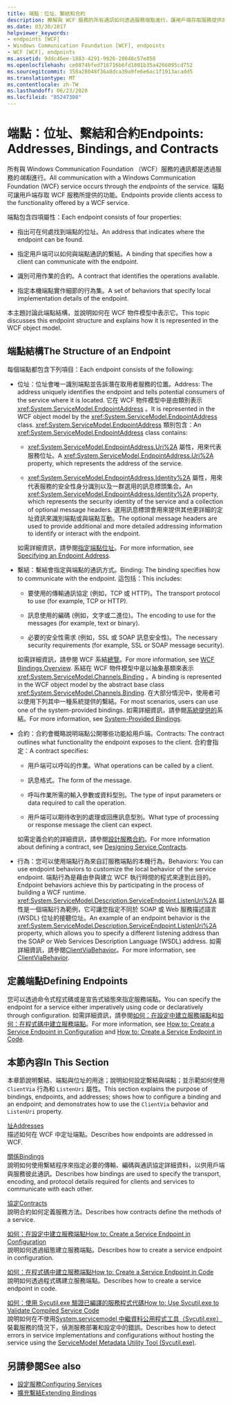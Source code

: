 ```yaml
---
title: 端點：位址、繫結和合約
description: 瞭解與 WCF 服務的所有通訊如何透過服務端點進行，讓用戶端存取服務提供的功能。
ms.date: 03/30/2017
helpviewer_keywords:
- endpoints [WCF]
- Windows Communication Foundation [WCF], endpoints
- WCF [WCF], endpoints
ms.assetid: 9ddc46ee-1883-4291-9926-28848c57e858
ms.openlocfilehash: ce0874bfed716716b6fd1801b35a4266095cd752
ms.sourcegitcommit: 358a28048f36a8dca39a9fe6e6ac1f1913acadd5
ms.translationtype: MT
ms.contentlocale: zh-TW
ms.lasthandoff: 06/23/2020
ms.locfileid: "85247308"
---
```

# <a name="endpoints-addresses-bindings-and-contracts"></a><span data-ttu-id="d63b4-103">端點：位址、繫結和合約</span><span class="sxs-lookup"><span data-stu-id="d63b4-103">Endpoints: Addresses, Bindings, and Contracts</span></span>

<span data-ttu-id="d63b4-104">所有與 Windows Communication Foundation （WCF）服務的通訊都是透過服務的*端點*進行。</span><span class="sxs-lookup"><span data-stu-id="d63b4-104">All communication with a Windows Communication Foundation (WCF) service occurs through the *endpoints* of the service.</span></span> <span data-ttu-id="d63b4-105">端點可讓用戶端存取 WCF 服務所提供的功能。</span><span class="sxs-lookup"><span data-stu-id="d63b4-105">Endpoints provide clients access to the functionality offered by a WCF service.</span></span>

<span data-ttu-id="d63b4-106">端點包含四項屬性：</span><span class="sxs-lookup"><span data-stu-id="d63b4-106">Each endpoint consists of four properties:</span></span>

- <span data-ttu-id="d63b4-107">指出可在何處找到端點的位址。</span><span class="sxs-lookup"><span data-stu-id="d63b4-107">An address that indicates where the endpoint can be found.</span></span>

- <span data-ttu-id="d63b4-108">指定用戶端可以如何與端點通訊的繫結。</span><span class="sxs-lookup"><span data-stu-id="d63b4-108">A binding that specifies how a client can communicate with the endpoint.</span></span>

- <span data-ttu-id="d63b4-109">識別可用作業的合約。</span><span class="sxs-lookup"><span data-stu-id="d63b4-109">A contract that identifies the operations available.</span></span>

- <span data-ttu-id="d63b4-110">指定本機端點實作細節的行為集。</span><span class="sxs-lookup"><span data-stu-id="d63b4-110">A set of behaviors that specify local implementation details of the endpoint.</span></span>

<span data-ttu-id="d63b4-111">本主題討論此端點結構，並說明如何在 WCF 物件模型中表示它。</span><span class="sxs-lookup"><span data-stu-id="d63b4-111">This topic discusses this endpoint structure and explains how it is represented in the WCF object model.</span></span>

## <a name="the-structure-of-an-endpoint"></a><span data-ttu-id="d63b4-112">端點結構</span><span class="sxs-lookup"><span data-stu-id="d63b4-112">The Structure of an Endpoint</span></span>

<span data-ttu-id="d63b4-113">每個端點都包含下列項目：</span><span class="sxs-lookup"><span data-stu-id="d63b4-113">Each endpoint consists of the following:</span></span>

- <span data-ttu-id="d63b4-114">位址：位址會唯一識別端點並告訴潛在取用者服務的位置。</span><span class="sxs-lookup"><span data-stu-id="d63b4-114">Address: The address uniquely identifies the endpoint and tells potential consumers of the service where it is located.</span></span> <span data-ttu-id="d63b4-115">它在 WCF 物件模型中是由類別表示 <xref:System.ServiceModel.EndpointAddress> 。</span><span class="sxs-lookup"><span data-stu-id="d63b4-115">It is represented in the WCF object model by the <xref:System.ServiceModel.EndpointAddress> class.</span></span> <span data-ttu-id="d63b4-116"><xref:System.ServiceModel.EndpointAddress> 類別包含：</span><span class="sxs-lookup"><span data-stu-id="d63b4-116">An <xref:System.ServiceModel.EndpointAddress> class contains:</span></span>

  - <span data-ttu-id="d63b4-117"><xref:System.ServiceModel.EndpointAddress.Uri%2A> 屬性，用來代表服務位址。</span><span class="sxs-lookup"><span data-stu-id="d63b4-117">A <xref:System.ServiceModel.EndpointAddress.Uri%2A> property, which represents the address of the service.</span></span>

  - <span data-ttu-id="d63b4-118"><xref:System.ServiceModel.EndpointAddress.Identity%2A> 屬性，用來代表服務的安全性身分識別以及一群選用的訊息標頭集合。</span><span class="sxs-lookup"><span data-stu-id="d63b4-118">An <xref:System.ServiceModel.EndpointAddress.Identity%2A> property, which represents the security identity of the service and a collection of optional message headers.</span></span> <span data-ttu-id="d63b4-119">選用訊息標頭會用來提供其他更詳細的定址資訊來識別端點或與端點互動。</span><span class="sxs-lookup"><span data-stu-id="d63b4-119">The optional message headers are used to provide additional and more detailed addressing information to identify or interact with the endpoint.</span></span>

  <span data-ttu-id="d63b4-120">如需詳細資訊，請參閱[指定端點位址](../specifying-an-endpoint-address.md)。</span><span class="sxs-lookup"><span data-stu-id="d63b4-120">For more information, see [Specifying an Endpoint Address](../specifying-an-endpoint-address.md).</span></span>

- <span data-ttu-id="d63b4-121">繫結：繫結會指定與端點的通訊方式。</span><span class="sxs-lookup"><span data-stu-id="d63b4-121">Binding: The binding specifies how to communicate with the endpoint.</span></span> <span data-ttu-id="d63b4-122">這包括：</span><span class="sxs-lookup"><span data-stu-id="d63b4-122">This includes:</span></span>

  - <span data-ttu-id="d63b4-123">要使用的傳輸通訊協定 (例如，TCP 或 HTTP)。</span><span class="sxs-lookup"><span data-stu-id="d63b4-123">The transport protocol to use (for example, TCP or HTTP).</span></span>

  - <span data-ttu-id="d63b4-124">訊息使用的編碼 (例如，文字或二進位)。</span><span class="sxs-lookup"><span data-stu-id="d63b4-124">The encoding to use for the messages (for example, text or binary).</span></span>

  - <span data-ttu-id="d63b4-125">必要的安全性需求 (例如，SSL 或 SOAP 訊息安全性)。</span><span class="sxs-lookup"><span data-stu-id="d63b4-125">The necessary security requirements (for example, SSL or SOAP message security).</span></span>

  <span data-ttu-id="d63b4-126">如需詳細資訊，請參閱 WCF 系結[總覽](../bindings-overview.md)。</span><span class="sxs-lookup"><span data-stu-id="d63b4-126">For more information, see [WCF Bindings Overview](../bindings-overview.md).</span></span> <span data-ttu-id="d63b4-127">系結在 WCF 物件模型中是以抽象基類來表示 <xref:System.ServiceModel.Channels.Binding> 。</span><span class="sxs-lookup"><span data-stu-id="d63b4-127">A binding is represented in the WCF object model by the abstract base class <xref:System.ServiceModel.Channels.Binding>.</span></span> <span data-ttu-id="d63b4-128">在大部分情況中，使用者可以使用下列其中一種系統提供的繫結。</span><span class="sxs-lookup"><span data-stu-id="d63b4-128">For most scenarios, users can use one of the system-provided bindings.</span></span> <span data-ttu-id="d63b4-129">如需詳細資訊，請參閱[系統提供的](../system-provided-bindings.md)系結。</span><span class="sxs-lookup"><span data-stu-id="d63b4-129">For more information, see [System-Provided Bindings](../system-provided-bindings.md).</span></span>

- <span data-ttu-id="d63b4-130">合約：合約會概略說明端點公開哪些功能給用戶端。</span><span class="sxs-lookup"><span data-stu-id="d63b4-130">Contracts: The contract outlines what functionality the endpoint exposes to the client.</span></span> <span data-ttu-id="d63b4-131">合約會指定：</span><span class="sxs-lookup"><span data-stu-id="d63b4-131">A contract specifies:</span></span>

  - <span data-ttu-id="d63b4-132">用戶端可以呼叫的作業。</span><span class="sxs-lookup"><span data-stu-id="d63b4-132">What operations can be called by a client.</span></span>

  - <span data-ttu-id="d63b4-133">訊息格式。</span><span class="sxs-lookup"><span data-stu-id="d63b4-133">The form of the message.</span></span>

  - <span data-ttu-id="d63b4-134">呼叫作業所需的輸入參數或資料型別。</span><span class="sxs-lookup"><span data-stu-id="d63b4-134">The type of input parameters or data required to call the operation.</span></span>

  - <span data-ttu-id="d63b4-135">用戶端可以期待收到的處理或回應訊息型別。</span><span class="sxs-lookup"><span data-stu-id="d63b4-135">What type of processing or response message the client can expect.</span></span>

  <span data-ttu-id="d63b4-136">如需定義合約的詳細資訊，請參閱[設計服務合約](../designing-service-contracts.md)。</span><span class="sxs-lookup"><span data-stu-id="d63b4-136">For more information about defining a contract, see [Designing Service Contracts](../designing-service-contracts.md).</span></span>

- <span data-ttu-id="d63b4-137">行為：您可以使用端點行為來自訂服務端點的本機行為。</span><span class="sxs-lookup"><span data-stu-id="d63b4-137">Behaviors: You can use endpoint behaviors to customize the local behavior of the service endpoint.</span></span> <span data-ttu-id="d63b4-138">端點行為是藉由參與建立 WCF 執行時間的程式來達到此目的。</span><span class="sxs-lookup"><span data-stu-id="d63b4-138">Endpoint behaviors achieve this by participating in the process of building a WCF runtime.</span></span> <span data-ttu-id="d63b4-139"><xref:System.ServiceModel.Description.ServiceEndpoint.ListenUri%2A> 屬性是一個端點行為範例，它可讓您指定不同於 SOAP 或 Web 服務描述語言 (WSDL) 位址的接聽位址。</span><span class="sxs-lookup"><span data-stu-id="d63b4-139">An example of an endpoint behavior is the <xref:System.ServiceModel.Description.ServiceEndpoint.ListenUri%2A> property, which allows you to specify a different listening address than the SOAP or Web Services Description Language (WSDL) address.</span></span> <span data-ttu-id="d63b4-140">如需詳細資訊，請參閱[ClientViaBehavior](../diagnostics/wmi/clientviabehavior.md)。</span><span class="sxs-lookup"><span data-stu-id="d63b4-140">For more information, see [ClientViaBehavior](../diagnostics/wmi/clientviabehavior.md).</span></span>

## <a name="defining-endpoints"></a><span data-ttu-id="d63b4-141">定義端點</span><span class="sxs-lookup"><span data-stu-id="d63b4-141">Defining Endpoints</span></span>

<span data-ttu-id="d63b4-142">您可以透過命令式程式碼或是宣告式組態來指定服務端點。</span><span class="sxs-lookup"><span data-stu-id="d63b4-142">You can specify the endpoint for a service either imperatively using code or declaratively through configuration.</span></span> <span data-ttu-id="d63b4-143">如需詳細資訊，請參閱[如何：在設定中建立服務端點](how-to-create-a-service-endpoint-in-configuration.md)和[如何：在程式碼中建立服務端點](how-to-create-a-service-endpoint-in-code.md)。</span><span class="sxs-lookup"><span data-stu-id="d63b4-143">For more information, see [How to: Create a Service Endpoint in Configuration](how-to-create-a-service-endpoint-in-configuration.md) and [How to: Create a Service Endpoint in Code](how-to-create-a-service-endpoint-in-code.md).</span></span>

## <a name="in-this-section"></a><span data-ttu-id="d63b4-144">本節內容</span><span class="sxs-lookup"><span data-stu-id="d63b4-144">In This Section</span></span>

<span data-ttu-id="d63b4-145">本章節說明繫結、端點與位址的用途；說明如何設定繫結與端點；並示範如何使用 `ClientVia` 行為和 `ListenUri` 屬性。</span><span class="sxs-lookup"><span data-stu-id="d63b4-145">This section explains the purpose of bindings, endpoints, and addresses; shows how to configure a binding and an endpoint; and demonstrates how to use the `ClientVia` behavior and `ListenUri` property.</span></span>

<span data-ttu-id="d63b4-146">[址](endpoint-addresses.md)</span><span class="sxs-lookup"><span data-stu-id="d63b4-146">[Addresses](endpoint-addresses.md)</span></span>\
<span data-ttu-id="d63b4-147">描述如何在 WCF 中定址端點。</span><span class="sxs-lookup"><span data-stu-id="d63b4-147">Describes how endpoints are addressed in WCF.</span></span>

<span data-ttu-id="d63b4-148">[關係](bindings.md)</span><span class="sxs-lookup"><span data-stu-id="d63b4-148">[Bindings](bindings.md)</span></span>\
<span data-ttu-id="d63b4-149">說明如何使用繫結程序來指定必要的傳輸、編碼與通訊協定詳細資料，以供用戶端與服務彼此通訊。</span><span class="sxs-lookup"><span data-stu-id="d63b4-149">Describes how bindings are used to specify the transport, encoding, and protocol details required for clients and services to communicate with each other.</span></span>

<span data-ttu-id="d63b4-150">[協定](contracts.md)</span><span class="sxs-lookup"><span data-stu-id="d63b4-150">[Contracts](contracts.md)</span></span>\
<span data-ttu-id="d63b4-151">說明合約如何定義服務方法。</span><span class="sxs-lookup"><span data-stu-id="d63b4-151">Describes how contracts define the methods of a service.</span></span>

<span data-ttu-id="d63b4-152">[如何：在設定中建立服務端點](how-to-create-a-service-endpoint-in-configuration.md)</span><span class="sxs-lookup"><span data-stu-id="d63b4-152">[How to: Create a Service Endpoint in Configuration](how-to-create-a-service-endpoint-in-configuration.md)</span></span>\
<span data-ttu-id="d63b4-153">說明如何透過組態建立服務端點。</span><span class="sxs-lookup"><span data-stu-id="d63b4-153">Describes how to create a service endpoint in configuration.</span></span>

<span data-ttu-id="d63b4-154">[如何：在程式碼中建立服務端點](how-to-create-a-service-endpoint-in-code.md)</span><span class="sxs-lookup"><span data-stu-id="d63b4-154">[How to: Create a Service Endpoint in Code](how-to-create-a-service-endpoint-in-code.md)</span></span>\
<span data-ttu-id="d63b4-155">說明如何透過程式碼建立服務端點。</span><span class="sxs-lookup"><span data-stu-id="d63b4-155">Describes how to create a service endpoint in code.</span></span>

<span data-ttu-id="d63b4-156">[如何：使用 Svcutil.exe 驗證已編譯的服務程式代碼](how-to-use-svcutil-exe-to-validate-compiled-service-code.md)</span><span class="sxs-lookup"><span data-stu-id="d63b4-156">[How to: Use Svcutil.exe to Validate Compiled Service Code](how-to-use-svcutil-exe-to-validate-compiled-service-code.md)</span></span>\
<span data-ttu-id="d63b4-157">說明如何在不使用[System.servicemodel 中繼資料公用程式工具（Svcutil.exe）](../servicemodel-metadata-utility-tool-svcutil-exe.md)裝載服務的情況下，偵測服務部署和設定中的錯誤。</span><span class="sxs-lookup"><span data-stu-id="d63b4-157">Describes how to detect errors in service implementations and configurations without hosting the service using the [ServiceModel Metadata Utility Tool (Svcutil.exe)](../servicemodel-metadata-utility-tool-svcutil-exe.md).</span></span>

## <a name="see-also"></a><span data-ttu-id="d63b4-158">另請參閱</span><span class="sxs-lookup"><span data-stu-id="d63b4-158">See also</span></span>

- [<span data-ttu-id="d63b4-159">設定服務</span><span class="sxs-lookup"><span data-stu-id="d63b4-159">Configuring Services</span></span>](../configuring-services.md)
- [<span data-ttu-id="d63b4-160">擴充繫結</span><span class="sxs-lookup"><span data-stu-id="d63b4-160">Extending Bindings</span></span>](../extending/extending-bindings.md)
